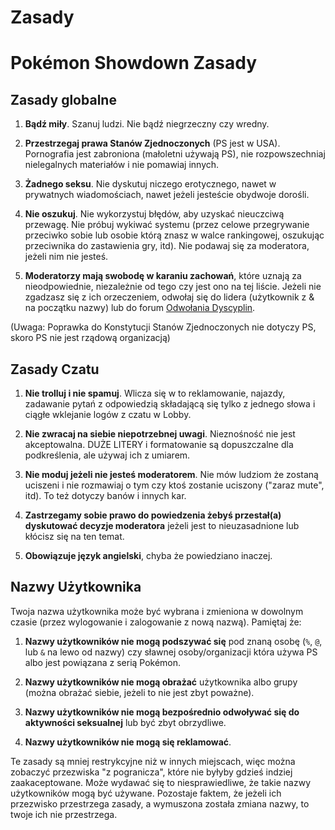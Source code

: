 # Zasady

# Pokémon Showdown Zasady

## Zasady globalne

1. **Bądź miły**. Szanuj ludzi. Nie bądź niegrzeczny czy wredny.

2. **Przestrzegaj prawa Stanów Zjednoczonych** (PS jest w USA). Pornografia jest zabroniona (małoletni używają PS), nie rozpowszechniaj nielegalnych materiałów i nie pomawiaj innych.

3. **Żadnego seksu**. Nie dyskutuj niczego erotycznego, nawet w prywatnych wiadomościach, nawet jeżeli jesteście obydwoje dorośli.

4. **Nie oszukuj**. Nie wykorzystuj błędów, aby uzyskać nieuczciwą przewagę. Nie próbuj wykiwać systemu (przez celowe przegrywanie przeciwko sobie lub osobie którą znasz w walce rankingowej, oszukując przeciwnika do zastawienia gry, itd). Nie podawaj się za moderatora, jeżeli nim nie jesteś.

5. **Moderatorzy mają swobodę w karaniu zachowań**, które uznają za nieodpowiednie, niezależnie od tego czy jest ono na tej liście. Jeżeli nie zgadzasz się z ich orzeczeniem, odwołaj się do lidera (użytkownik z & na początku nazwy) lub do forum [Odwołania Dyscyplin](https://play.pokemonshowdown.com/view-help-request--appeal).

(Uwaga: Poprawka do Konstytucji Stanów Zjednoczonych nie dotyczy PS, skoro PS nie jest rządową organizacją)

## Zasady Czatu

1. **Nie trolluj i nie spamuj**. Wlicza się w to reklamowanie, najazdy, zadawanie pytań z odpowiedzią składającą się tylko z jednego słowa i ciągłe wklejanie logów z czatu w Lobby.

2. **Nie zwracaj na siebie niepotrzebnej uwagi**. Nieznośność nie jest akceptowalna. DUŻE LITERY i formatowanie są dopuszczalne dla podkreślenia, ale używaj ich z umiarem.

3. **Nie moduj jeżeli nie jesteś moderatorem**. Nie mów ludziom że zostaną uciszeni i nie rozmawiaj o tym czy ktoś zostanie uciszony ("zaraz mute", itd). To też dotyczy banów i innych kar.

4. **Zastrzegamy sobie prawo do powiedzenia żebyś przestał(a) dyskutować decyzje moderatora** jeżeli jest to nieuzasadnione lub kłócisz się na ten temat.

5. **Obowiązuje język angielski**, chyba że powiedziano inaczej.

## Nazwy Użytkownika

Twoja nazwa użytkownika może być wybrana i zmieniona w dowolnym czasie (przez wylogowanie i zalogowanie z nową nazwą). Pamiętaj że:

1. **Nazwy użytkowników nie mogą podszywać się** pod znaną osobę (`%`, `@`, lub `&` na lewo od nazwy) czy sławnej osoby/organizacji która używa PS albo jest powiązana z serią Pokémon.

2. **Nazwy użytkowników nie mogą obrażać** użytkownika albo grupy (można obrażać siebie, jeżeli to nie jest zbyt poważne).

3. **Nazwy użytkowników nie mogą bezpośrednio odwoływać się do aktywności seksualnej** lub być zbyt obrzydliwe.

4. **Nazwy użytkowników nie mogą się reklamować**.

Te zasady są mniej restrykcyjne niż w innych miejscach, więc można zobaczyć przezwiska "z pogranicza", które nie byłyby gdzieś indziej zaakaceptowane. Może wydawać się to niesprawiedliwe, że takie nazwy użytkowników mogą być używane. Pozostaje faktem, że jeżeli ich przezwisko przestrzega zasady, a wymuszona została zmiana nazwy, to twoje ich nie przestrzega.
